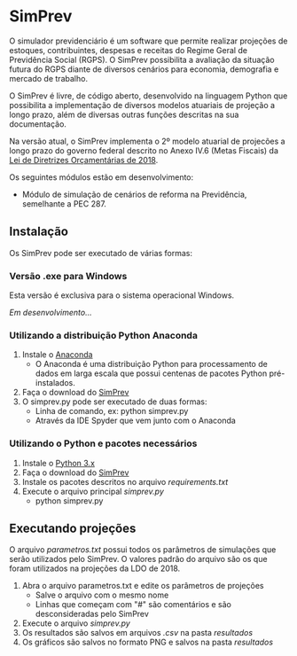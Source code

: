 ﻿# SimPrev

O simulador previdenciário é um software que permite realizar projeções de estoques, contribuintes, despesas e receitas do Regime Geral de Previdência Social (RGPS). O SimPrev possibilita a avaliação da situação futura do RGPS diante de diversos cenários para economia, demografia e mercado de trabalho. 

O SimPrev é livre, de código aberto, desenvolvido na linguagem Python que possibilita a implementação de diversos modelos atuariais de projeção a longo prazo, além de diversas outras funções descritas na sua documentação.

Na versão atual, o SimPrev implementa o 2º modelo atuarial de projecões a longo prazo do governo federal descrito no Anexo IV.6 (Metas Fiscais) da [Lei de Diretrizes Orçamentárias de 2018](http://www.camara.leg.br/internet/comissao/index/mista/orca/ldo/LDO2018/proposta/anexoIV_6.pdf).

Os seguintes módulos estão em desenvolvimento:

* Módulo de simulação de cenários de reforma na Previdência, semelhante a PEC 287.


## Instalação

Os SimPrev pode ser executado de várias formas:

### Versão .exe para Windows

Esta versão é exclusiva para o sistema operacional Windows.

_Em desenvolvimento..._

### Utilizando a distribuição Python Anaconda

1. Instale o [Anaconda](https://anaconda.org/anaconda/python)
	* O Anaconda é uma distribuição Python para processamento de dados em larga escala que possui centenas de pacotes Python pré-instalados.
2. Faça o download do [SimPrev](https://github.com/cpatrickalves/simprev/archive/master.zip)
3. O simprev.py pode ser executado de duas formas:
	* Linha de comando, ex: python simprev.py
	* Através da IDE Spyder que vem junto com o Anaconda


### Utilizando o Python e pacotes necessários

1. Instale o [Python 3.x](https://www.python.org/downloads/)
2. Faça o download do [SimPrev](https://github.com/cpatrickalves/simprev/archive/master.zip)
3. Instale os pacotes descritos no arquivo _requirements.txt_
4. Execute o arquivo principal _simprev.py_ 
	* python simprev.py

## Executando projeções

O arquivo _parametros.txt_ possui todos os parâmetros de simulações que serão utilizados pelo SimPrev.
O valores padrão do arquivo são os que foram utilizados na projeções da LDO de 2018.

1. Abra o arquivo parametros.txt e edite os parâmetros de projeções
	* Salve o arquivo com o mesmo nome
	* Linhas que começam com "#" são comentários e são desconsideradas pelo SimPrev
2. Execute o arquivo _simprev.py_
3. Os resultados são salvos em arquivos _.csv_ na pasta _resultados_
4. Os gráficos são salvos no formato PNG e salvos na pasta _resultados_

